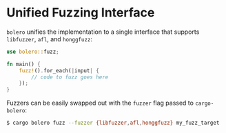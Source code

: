 # Unified Fuzzing Interface

`bolero` unifies the implementation to a single interface that supports `libfuzzer`, `afl`, and `honggfuzz`:

```rust
use bolero::fuzz;

fn main() {
    fuzz!().for_each(|input| {
        // code to fuzz goes here
    });
}
```

Fuzzers can be easily swapped out with the `fuzzer` flag passed to `cargo-bolero`:

```bash
$ cargo bolero fuzz --fuzzer {libfuzzer,afl,honggfuzz} my_fuzz_target
```

